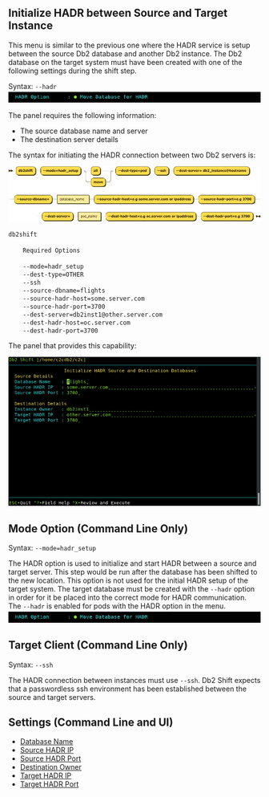 ## Initialize HADR between Source and Target Instance

This menu is similar to the previous one where the HADR service is setup between the source
Db2 database and another Db2 instance. The Db2 database on the target system must have been
created with one of the following settings during the shift step.

Syntax: `--hadr`
![HADR](img/field_hadr.png)

The panel requires the following information:

* The source database name and server
* The destination server details

The syntax for initiating the HADR connection between two Db2 servers is:

![HADR Instance](img/syntax_hadrdb2.png)

<pre><code class="language-bash">db2shift

    Required Options     

    --mode=hadr_setup  
    --dest-type=OTHER
    --ssh
    --source-dbname=flights
    --source-hadr-host=some.server.com
    --source-hadr-port=3700  
    --dest-server=db2inst1@other.server.com
    --dest-hadr-host=oc.server.com
    --dest-hadr-port=3700
</code></pre> 

The panel that provides this capability:

![ShiftPOD](img/c2c_hadr_instance.png)

## Mode Option (Command Line Only)

Syntax: `--mode=hadr_setup`

The HADR option is used to initialize and start HADR between a source and target server. This step
would be run after the database has been shifted to the new location. This option is 
not used for the initial HADR setup of the target system. The target database must be
created with the `--hadr` option in order for it be placed into the correct mode for
HADR communication. The `--hadr` is enabled for pods with the HADR option in the menu.
![Mode](img/field_hadr.png)
 
## Target Client (Command Line Only)

Syntax: `--ssh`

The HADR connection between instances must use `--ssh`. Db2 Shift expects that a passwordless
ssh environment has been established between the source and target servers.

## Settings (Command Line and UI)

* [Database Name](reference.md#source-database)
* [Source HADR IP](reference.md#hadr-source-or-destination-server)
* [Source HADR Port](reference.md#hadr-ports)
* [Destination Owner](reference.md#destination-owner)
* [Target HADR IP](reference.md#hadr-source-or-destination-server)
* [Target HADR Port](reference.md#hadr-ports)